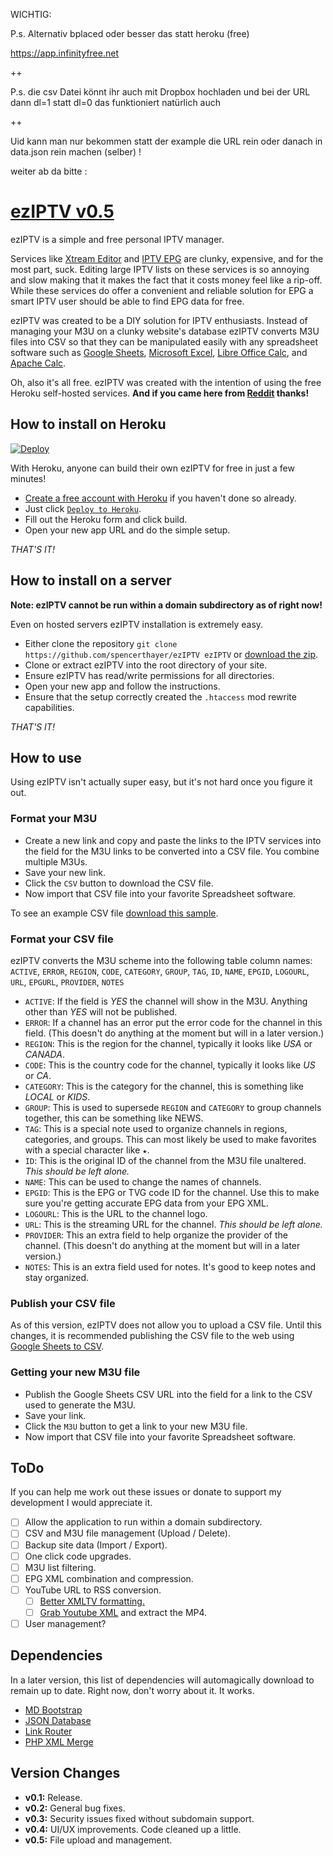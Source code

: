 WICHTIG:

P.s. Alternativ bplaced oder besser das statt heroku (free)

https://app.infinityfree.net

++

P.s. die csv Datei könnt ihr auch mit Dropbox hochladen und bei der URL dann dl=1 statt dl=0 das funktioniert natürlich auch

++

Uid kann man nur bekommen statt der example die URL rein oder danach in data.json rein machen (selber) !

weiter ab da bitte :

# [ezIPTV v0.5](https://github.com/spencerthayer/ezIPTV)

ezIPTV is a simple and free personal IPTV manager.

Services like [Xtream Editor](https://xtream-editor.com) and [IPTV EPG](https://www.iptv-epg.com/) are clunky, expensive, and for the most part, suck. Editing large IPTV lists on these services is so annoying and slow making that it makes the fact that it costs money feel like a rip-off. While these services do offer a convenient and reliable solution for EPG a smart IPTV user should be able to find EPG data for free.

ezIPTV was created to be a DIY solution for IPTV enthusiasts. Instead of managing your M3U on a clunky website's database ezIPTV converts M3U files into CSV so that they can be manipulated easily with any spreadsheet software such as [Google Sheets](https://www.google.com/sheets/about/), [Microsoft Excel](https://products.office.com/en-us/excel), [Libre Office Calc](https://www.libreoffice.org/discover/calc), and [Apache Calc](https://www.openoffice.org/product/calc.html).

Oh, also it's all free. ezIPTV was created with the intention of using the free Heroku self-hosted services. **And if you came here from [Reddit](https://www.reddit.com/r/IPTV/comments/bi7l5j/100_free_selfhosted_iptv_management/) thanks!**

## How to install on Heroku
[![Deploy](https://www.herokucdn.com/deploy/button.png)](https://heroku.com/deploy?template=https://github.com/spencerthayer/ezIPTV)

With Heroku, anyone can build their own ezIPTV for free in just a few minutes!
- [Create a free account with Heroku](https://signup.heroku.com/php) if you haven't done so already.
- Just click [`Deploy to Heroku`](https://heroku.com/deploy?template=https://github.com/spencerthayer/ezIPTV).
- Fill out the Heroku form and click build.
- Open your new app URL and do the simple setup.

_THAT'S IT!_

## How to install on a server
**Note: ezIPTV cannot be run within a domain subdirectory as of right now!**

Even on hosted servers ezIPTV installation is extremely easy.
- Either clone the repository `git clone https://github.com/spencerthayer/ezIPTV ezIPTV` or [download the zip](https://github.com/spencerthayer/ezIPTV/archive/master.zip).
- Clone or extract ezIPTV into the root directory of your site.
- Ensure ezIPTV has read/write permissions for all directories.
- Open your new app and follow the instructions.
- Ensure that the setup correctly created the `.htaccess` mod rewrite capabilities.

_THAT'S IT!_

## How to use

Using ezIPTV isn't actually super easy, but it's not hard once you figure it out.

### Format your M3U

- Create a new link and copy and paste the links to the IPTV services into the field for the M3U links to be converted into a CSV file. You combine multiple M3Us.
- Save your new link.
- Click the `CSV` button to download the CSV file.
- Now import that CSV file into your favorite Spreadsheet software.

To see an example CSV file [download this sample](https://docs.google.com/spreadsheets/d/e/2PACX-1vRCK3VaABs6SlEL-nBXtbvDPhMkgbKpHKENGK_-1kOtkpUT2KSznjlTgCbmT2lcur9LinZRM7c-wDp-/pub?gid=878215409&single=true&output=csv).

### Format your CSV file

ezIPTV converts the M3U scheme into the following table column names:
`ACTIVE`, `ERROR`, `REGION`, `CODE`, `CATEGORY`, `GROUP`, `TAG`, `ID`, `NAME`, `EPGID`, `LOGOURL`, `URL`, `EPGURL`, `PROVIDER`, `NOTES`

- `ACTIVE`: If the field is _YES_ the channel will show in the M3U. Anything other than _YES_ will not be published.
- `ERROR`: If a channel has an error put the error code for the channel in this field. (This doesn't do anything at the moment but will in a later version.)
- `REGION`: This is the region for the channel, typically it looks like _USA_ or _CANADA_.
- `CODE`: This is the country code for the channel, typically it looks like _US_ or _CA_.
- `CATEGORY`: This is the category for the channel, this is something like _LOCAL_ or _KIDS_.
- `GROUP`: This is used to supersede `REGION` and `CATEGORY` to group channels together, this can be something like NEWS.
- `TAG`: This is a special note used to organize channels in regions, categories, and groups. This can most likely be used to make favorites with a special character like `★`.
- `ID`: This is the original ID of the channel from the M3U file unaltered. *This should be left alone.*
- `NAME`: This can be used to change the names of channels.
- `EPGID`: This is the EPG or TVG code ID for the channel. Use this to make sure you're getting accurate EPG data from your EPG XML.
- `LOGOURL`: This is the URL to the channel logo.
- `URL`: This is the streaming URL for the channel. *This should be left alone.*
- `PROVIDER`: This an extra field to help organize the provider of the channel. (This doesn't do anything at the moment but will in a later version.)
- `NOTES`: This is an extra field used for notes. It's good to keep notes and stay organized.

### Publish your CSV file

As of this version, ezIPTV does not allow you to upload a CSV file. Until this changes, it is recommended publishing the CSV file to the web using [Google Sheets to CSV](https://support.google.com/docs/answer/183965).

### Getting your new M3U file

- Publish the Google Sheets CSV URL into the field for a link to the CSV used to generate the M3U.
- Save your link.
- Click the `M3U` button to get a link to your new M3U file.
- Now import that CSV file into your favorite Spreadsheet software.

## ToDo
If you can help me work out these issues or donate to support my development I would appreciate it.
- [ ] Allow the application to run within a domain subdirectory.
- [ ] CSV and M3U file management (Upload / Delete).
- [ ] Backup site data (Import / Export). 
- [ ] One click code upgrades.
- [ ] M3U list filtering.
- [ ] EPG XML combination and compression.
- [ ] YouTube URL to RSS conversion.
  - [ ] [Better XMLTV formatting.](https://www.xmltvlistings.com/help/api/xmltv)
  - [ ] [Grab Youtube XML](https://commentpicker.com/youtube-channel-id.php) and extract the MP4.
- [ ] User management?
 
## Dependencies
In a later version, this list of dependencies will automagically download to remain up to date. Right now, don't worry about it. It works.

- [MD Bootstrap](https://mdbootstrap.com)
- [JSON Database](https://github.com/plamendev/json-database)
- [Link Router](https://github.com/apsdehal/Link)
- [PHP XML Merge](https://github.com/hareko/php-merge-xml)

## Version Changes
- **v0.1:** Release.
- **v0.2:** General bug fixes.
- **v0.3:** Security issues fixed without subdomain support.
- **v0.4:** UI/UX improvements. Code cleaned up a little.
- **v0.5:** File upload and management.
